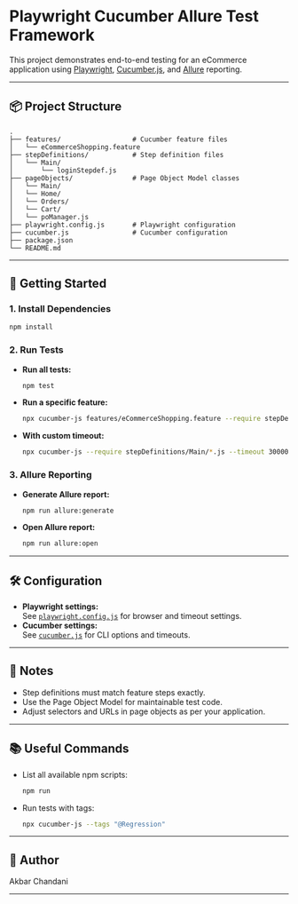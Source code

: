 # Playwright Cucumber Allure Test Framework

This project demonstrates end-to-end testing for an eCommerce application using [Playwright](https://playwright.dev/), [Cucumber.js](https://github.com/cucumber/cucumber-js), and [Allure](https://docs.qameta.io/allure/) reporting.

---

## 📦 Project Structure

```
.
├── features/                  # Cucumber feature files
│   └── eCommerceShopping.feature
├── stepDefinitions/           # Step definition files
│   └── Main/
│       └── loginStepdef.js
├── pageObjects/               # Page Object Model classes
│   └── Main/
│   └── Home/
│   └── Orders/
│   └── Cart/
│   └── poManager.js
├── playwright.config.js       # Playwright configuration
├── cucumber.js                # Cucumber configuration
├── package.json
└── README.md
```

---

## 🚀 Getting Started

### 1. Install Dependencies

```bash
npm install
```

### 2. Run Tests

- **Run all tests:**
  ```bash
  npm test
  ```
- **Run a specific feature:**
  ```bash
  npx cucumber-js features/eCommerceShopping.feature --require stepDefinitions/Main/*.js
  ```
- **With custom timeout:**
  ```bash
  npx cucumber-js --require stepDefinitions/Main/*.js --timeout 30000
  ```

### 3. Allure Reporting

- **Generate Allure report:**
  ```bash
  npm run allure:generate
  ```
- **Open Allure report:**
  ```bash
  npm run allure:open
  ```

---

## 🛠️ Configuration

- **Playwright settings:**  
  See [`playwright.config.js`](playwright.config.js) for browser and timeout settings.
- **Cucumber settings:**  
  See [`cucumber.js`](cucumber.js) for CLI options and timeouts.

---

## 📝 Notes

- Step definitions must match feature steps exactly.
- Use the Page Object Model for maintainable test code.
- Adjust selectors and URLs in page objects as per your application.

---

## 📚 Useful Commands

- List all available npm scripts:
  ```bash
  npm run
  ```
- Run tests with tags:
  ```bash
  npx cucumber-js --tags "@Regression"
  ```

---

## 👤 Author

Akbar Chandani

---